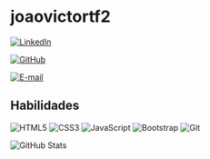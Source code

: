# joaovictortf2

[![LinkedIn](https://img.shields.io/badge/LinkedIn-0077B5?style=for-the-badge&logo=linkedin&logoColor=white)](https://www.linkedin.com/in/joaovictortf2/)

[![GitHub](https://img.shields.io/badge/GitHub-100000?style=for-the-badge&logo=github&logoColor=white)](https://github.com/joaovictortf2)

[![E-mail](https://img.shields.io/badge/-Email-000?style=for-the-badge&logo=microsoft-outlook&logoColor=007BFF)](joaovictortf2@hotmail.com)

## Habilidades
![HTML5](https://img.shields.io/badge/HTML5-E34F26?style=for-the-badge&logo=html5&logoColor=white)
![CSS3](https://img.shields.io/badge/CSS3-1572B6?style=for-the-badge&logo=css3&logoColor=white)
![JavaScript](https://img.shields.io/badge/JavaScript-F7DF1E?style=for-the-badge&logo=javascript&logoColor=black)
![Bootstrap](https://img.shields.io/badge/-boostrap-0D1117?style=for-the-badge&logo=bootstrap&labelColor=0D1117)
![Git](https://img.shields.io/badge/GIT-E44C30?style=for-the-badge&logo=git&logoColor=white)

![GitHub Stats](https://github-readme-stats.vercel.app/api?username=joaovictortf2&theme=transparent&bg_color=000&border_color=30A3DC&show_icons=true&icon_color=30A3DC&title_color=E94D5F&text_color=FFF)
